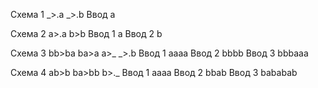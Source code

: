 Схема 1
_>.a
_>.b
Ввод
a

Схема 2
a>.a
b>b
Ввод 1
a
Ввод 2
b

Схема 3
bb>ba
ba>a
a>_
_>.b
Ввод 1
aaaa
Ввод 2
bbbb
Ввод 3
bbbaaa

Схема 4
ab>b
ba>bb
b>._
Ввод 1
aaaa
Ввод 2
bbab
Ввод 3
bababab
